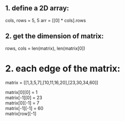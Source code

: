 ## 1. define a 2D array:
cols, rows = 5, 5
arr = [[0] * cols].rows

## 2. get the dimension of matrix:
rows, cols = len(matrix), len(matrix[0])

# 2. each edge of the matrix:
matrix = [[1,3,5,7],[10,11,16,20],[23,30,34,60]] </br>

matrix[0][0] = 1 </br>
matrix[-1][0] = 23 </br>
matrix[0][-1] = 7 </br>
matrix[-1][-1] = 60 </br>
matrix[row][-1]  </br>
